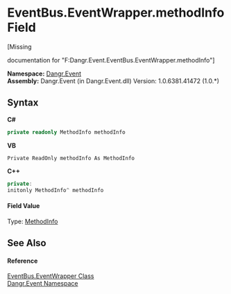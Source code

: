 # EventBus.EventWrapper.methodInfo Field
 

\[Missing <summary> documentation for "F:Dangr.Event.EventBus.EventWrapper.methodInfo"\]

**Namespace:**&nbsp;<a href="N_Dangr_Event">Dangr.Event</a><br />**Assembly:**&nbsp;Dangr.Event (in Dangr.Event.dll) Version: 1.0.6381.41472 (1.0.*)

## Syntax

**C#**<br />
``` C#
private readonly MethodInfo methodInfo
```

**VB**<br />
``` VB
Private ReadOnly methodInfo As MethodInfo
```

**C++**<br />
``` C++
private:
initonly MethodInfo^ methodInfo
```


#### Field Value
Type: <a href="http://msdn2.microsoft.com/en-us/library/1wa35kh5" target="_blank">MethodInfo</a>

## See Also


#### Reference
<a href="T_Dangr_Event_EventBus_EventWrapper">EventBus.EventWrapper Class</a><br /><a href="N_Dangr_Event">Dangr.Event Namespace</a><br />